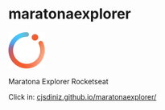 # maratonaexplorer
![](MaratonaExplorer.png)

Maratona Explorer  Rocketseat
 


Click in: [cjsdiniz.github.io/maratonaexplorer/](https://cjsdiniz.github.io/maratonaexplorer/)
